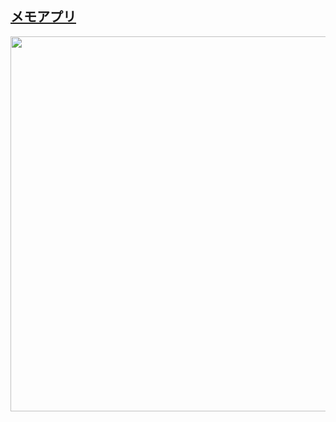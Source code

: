 ## <a href="http://laravel-web-sns.herokuapp.com/">メモアプリ</a>
<p align="center"><img src="https://user-images.githubusercontent.com/68486607/106990936-9bc5b180-67b8-11eb-9b0d-61de9b3f3fba.png" width="600"></p>

